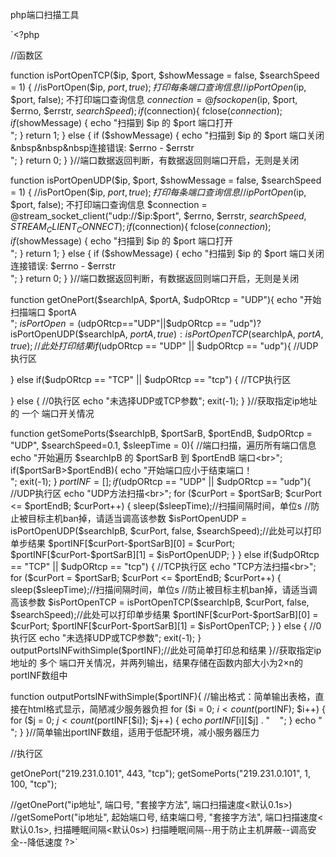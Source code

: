 
php端口扫描工具

`<?php

//函数区

function isPortOpenTCP($ip, $port, $showMessage = false, $searchSpeed = 1) {
   //isPortOpen($ip, $port, true);  打印每条端口查询信息
   //ipPortOpen($ip, $port, false);  不打印端口查询信息
    $connection = @fsockopen($ip, $port, $errno, $errstr, $searchSpeed);
    if ($connection){
        fclose($connection);
        if ($showMessage) {
            echo "扫描到 $ip 的 $port 端口打开<br>";
        }
        return 1;
    } else {
        if ($showMessage) {
            echo "扫描到 $ip 的 $port 端口关闭&nbsp&nbsp&nbsp连接错误: $errno - $errstr<br>";
        }
        return 0;
    }
}//端口数据返回判断，有数据返回则端口开启，无则是关闭


function isPortOpenUDP($ip, $port, $showMessage = false, $searchSpeed = 1) {
   //isPortOpen($ip, $port, true);  打印每条端口查询信息
   //ipPortOpen($ip, $port, false);  不打印端口查询信息
    $connection = @stream_socket_client("udp://$ip:$port", $errno, $errstr, $searchSpeed, STREAM_CLIENT_CONNECT);
    if ($connection){
        fclose($connection);
        if ($showMessage) {
            echo "扫描到 $ip 的 $port 端口打开<br>";
        }
        return 1;
    } else {
        if ($showMessage) {
            echo "扫描到 $ip 的 $port 端口关闭<br>连接错误: $errno - $errstr<br>";
        }
        return 0;
    }
}//端口数据返回判断，有数据返回则端口开启，无则是关闭

function getOnePort($searchIpA, $portA, $udpORtcp = "UDP"){
   echo "开始扫描端口 $portA<br>";
   $isPortOpen = ($udpORtcp=="UDP"||$udpORtcp == "udp")?isPortOpenUDP($searchIpA, $portA, true):isPortOpenTCP($searchIpA, $portA, true);//此处打印结果
   if ($udpORtcp == "UDP" || $udpORtcp == "udp"){
      //UDP执行区

   } else if($udpORtcp == "TCP" || $udpORtcp == "tcp") {
      //TCP执行区

   } else {
      //0执行区
      echo "未选择UDP或TCP参数";
      exit(-1);
   }
}//获取指定ip地址的 一个 端口开关情况

function getSomePorts($searchIpB, $portSarB, $portEndB, $udpORtcp = "UDP", $searchSpeed=0.1, $sleepTime = 0){
   //端口扫描，遍历所有端口信息
   echo "开始遍历 $searchIpB 的 $portSarB 到 $portEndB 端口<br>";
   if($portSarB>$portEndB){
      echo "开始端口应小于结束端口！<br>";
      exit(-1);
   }
   $portINF = [];
   if ($udpORtcp == "UDP" || $udpORtcp == "udp"){
      //UDP执行区
      echo "UDP方法扫描<br>";
      for ($curPort = $portSarB; $curPort <= $portEndB; $curPort++) {
         sleep($sleepTime);//扫描间隔时间，单位s //防止被目标主机ban掉，请适当调高该参数
         $isPortOpenUDP = isPortOpenUDP($searchIpB, $curPort, false, $searchSpeed);//此处可以打印单步结果
         $portINF[$curPort-$portSarB][0] = $curPort;
         $portINF[$curPort-$portSarB][1] = $isPortOpenUDP;
      }
   } else if($udpORtcp == "TCP" || $udpORtcp == "tcp") {
      //TCP执行区
      echo "TCP方法扫描<br>";
      for ($curPort = $portSarB; $curPort <= $portEndB; $curPort++) {
         sleep($sleepTime);//扫描间隔时间，单位s //防止被目标主机ban掉，请适当调高该参数
         $isPortOpenTCP = isPortOpenTCP($searchIpB, $curPort, false, $searchSpeed);//此处可以打印单步结果
         $portINF[$curPort-$portSarB][0] = $curPort;
         $portINF[$curPort-$portSarB][1] = $isPortOpenTCP;
      }
   } else {
      //0执行区
      echo "未选择UDP或TCP参数";
      exit(-1);
   }
   outputPortsINFwithSimple($portINF);//此处可简单打印总和结果
}//获取指定ip地址的 多个 端口开关情况，并两列输出，结果存储在函数内部大小为2×n的portINF数组中

function outputPortsINFwithSimple($portINF){
   //输出格式：简单输出表格，直接在html格式显示，简陋减少服务器负担
   for ($i = 0; $i < count($portINF); $i++) {
      for ($j = 0; $j < count($portINF[$i]); $j++) {
         echo $portINF[$i][$j] . "&nbsp;&nbsp;&nbsp;&nbsp;";
      }
      echo "<br>";
   }
}//简单输出portINF数组，适用于低配环境，减小服务器压力


//执行区

getOnePort("219.231.0.101", 443, "tcp");
getSomePorts("219.231.0.101", 1, 100, "tcp");

//getOnePort("ip地址", 端口号, "套接字方法", 端口扫描速度<默认0.1s>)
//getSomePort("ip地址", 起始端口号, 结束端口号, "套接字方法", 端口扫描速度<默认0.1s>, 扫描睡眠间隔<默认0s>)   扫描睡眠间隔--用于防止主机屏蔽--调高安全--降低速度
?>`



